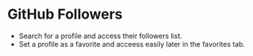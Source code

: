 # GitHub Followers

- Search for a profile and access their followers list.
- Set a profile as a favorite and acceess easily later in the favorites tab.
